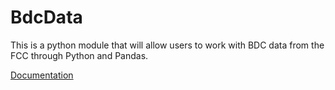 # BdcData

This is a python module that will allow users to work with BDC data from the FCC through Python and Pandas.

[Documentation](https://github.com/npappin/bdcdata/blob/main/docs/index.md)